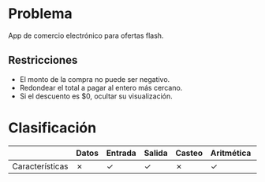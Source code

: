 # Problema

App de comercio electrónico para ofertas flash.

## Restricciones

- El monto de la compra no puede ser negativo.
- Redondear el total a pagar al entero más cercano.
- Si el descuento es $0, ocultar su visualización.

# Clasificación
|  | Datos | Entrada | Salida | Casteo | Aritmética | Relacionales | Lógicos | Condicionales | Ciclo | Matrices | Funciones |
|----------|-------|---------|--------|--------|------------|--------------|---------|---------------|-------|----------|-------------|
| Características | ✗ | ✓ | ✓ | ✗ | ✓ | ✗ | ✗ | ✗ | ✗ | ✗ | ✗ |
